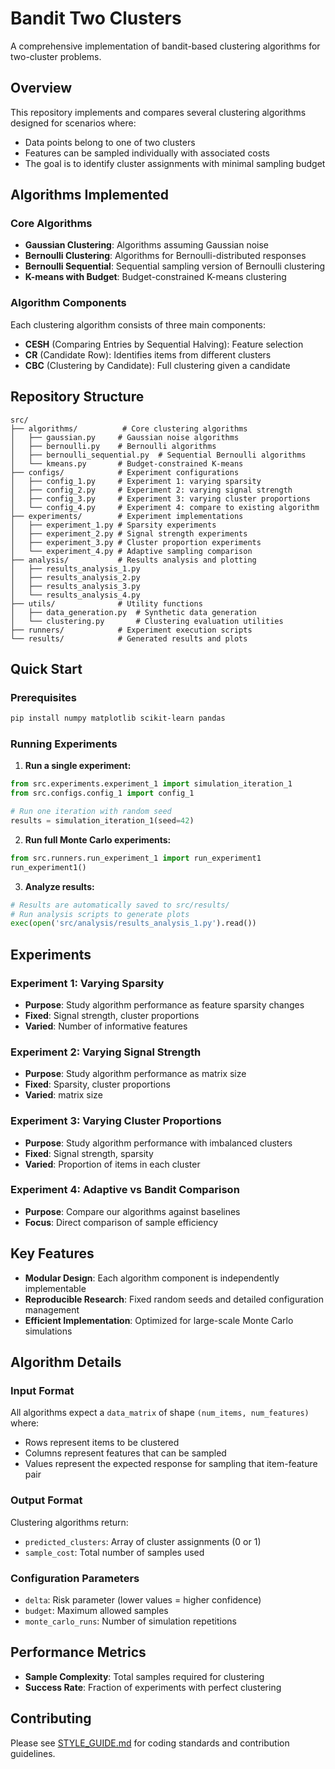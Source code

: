 # Bandit Two Clusters

A comprehensive implementation of bandit-based clustering algorithms for two-cluster problems.

## Overview

This repository implements and compares several clustering algorithms designed for scenarios where:
- Data points belong to one of two clusters
- Features can be sampled individually with associated costs
- The goal is to identify cluster assignments with minimal sampling budget

## Algorithms Implemented

### Core Algorithms
- **Gaussian Clustering**: Algorithms assuming Gaussian noise
- **Bernoulli Clustering**: Algorithms for Bernoulli-distributed responses
- **Bernoulli Sequential**: Sequential sampling version of Bernoulli clustering
- **K-means with Budget**: Budget-constrained K-means clustering

### Algorithm Components
Each clustering algorithm consists of three main components:
- **CESH** (Comparing Entries by Sequential Halving): Feature selection
- **CR** (Candidate Row): Identifies items from different clusters  
- **CBC** (Clustering by Candidate): Full clustering given a candidate

## Repository Structure

```
src/
├── algorithms/          # Core clustering algorithms
│   ├── gaussian.py     # Gaussian noise algorithms
│   ├── bernoulli.py    # Bernoulli algorithms
│   ├── bernoulli_sequential.py  # Sequential Bernoulli algorithms
│   └── kmeans.py       # Budget-constrained K-means
├── configs/            # Experiment configurations
│   ├── config_1.py     # Experiment 1: varying sparsity
│   ├── config_2.py     # Experiment 2: varying signal strength
│   ├── config_3.py     # Experiment 3: varying cluster proportions
│   └── config_4.py     # Experiment 4: compare to existing algorithm  
├── experiments/        # Experiment implementations
│   ├── experiment_1.py # Sparsity experiments
│   ├── experiment_2.py # Signal strength experiments
│   ├── experiment_3.py # Cluster proportion experiments
│   └── experiment_4.py # Adaptive sampling comparison
├── analysis/           # Results analysis and plotting
│   ├── results_analysis_1.py
│   ├── results_analysis_2.py
│   ├── results_analysis_3.py
│   └── results_analysis_4.py
├── utils/              # Utility functions
│   ├── data_generation.py  # Synthetic data generation
│   └── clustering.py       # Clustering evaluation utilities
├── runners/            # Experiment execution scripts
└── results/            # Generated results and plots
```

## Quick Start

### Prerequisites
```bash
pip install numpy matplotlib scikit-learn pandas
```

### Running Experiments

1. **Run a single experiment:**
```python
from src.experiments.experiment_1 import simulation_iteration_1
from src.configs.config_1 import config_1

# Run one iteration with random seed
results = simulation_iteration_1(seed=42)
```

2. **Run full Monte Carlo experiments:**
```python
from src.runners.run_experiment_1 import run_experiment1
run_experiment1()
```

3. **Analyze results:**
```python
# Results are automatically saved to src/results/
# Run analysis scripts to generate plots
exec(open('src/analysis/results_analysis_1.py').read())
```

## Experiments

### Experiment 1: Varying Sparsity
- **Purpose**: Study algorithm performance as feature sparsity changes
- **Fixed**: Signal strength, cluster proportions
- **Varied**: Number of informative features

### Experiment 2: Varying Signal Strength  
- **Purpose**: Study algorithm performance as matrix size
- **Fixed**: Sparsity, cluster proportions
- **Varied**: matrix size

### Experiment 3: Varying Cluster Proportions
- **Purpose**: Study algorithm performance with imbalanced clusters
- **Fixed**: Signal strength, sparsity
- **Varied**: Proportion of items in each cluster

### Experiment 4: Adaptive vs Bandit Comparison
- **Purpose**: Compare our algorithms against baselines
- **Focus**: Direct comparison of sample efficiency

## Key Features

- **Modular Design**: Each algorithm component is independently implementable
- **Reproducible Research**: Fixed random seeds and detailed configuration management
- **Efficient Implementation**: Optimized for large-scale Monte Carlo simulations

## Algorithm Details

### Input Format
All algorithms expect a `data_matrix` of shape `(num_items, num_features)` where:
- Rows represent items to be clustered
- Columns represent features that can be sampled
- Values represent the expected response for sampling that item-feature pair

### Output Format
Clustering algorithms return:
- `predicted_clusters`: Array of cluster assignments (0 or 1)
- `sample_cost`: Total number of samples used

### Configuration Parameters
- `delta`: Risk parameter (lower values = higher confidence)
- `budget`: Maximum allowed samples
- `monte_carlo_runs`: Number of simulation repetitions

## Performance Metrics

- **Sample Complexity**: Total samples required for clustering
- **Success Rate**: Fraction of experiments with perfect clustering



## Contributing

Please see [STYLE_GUIDE.md](STYLE_GUIDE.md) for coding standards and contribution guidelines.
